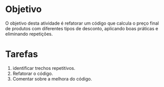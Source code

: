 # Objetivo
O objetivo desta atividade é refatorar um código que calcula o preço final de produtos com diferentes tipos de desconto, aplicando boas práticas e eliminando repetições.

# Tarefas
1. identificar trechos repetitivos.
2. Refatorar o código.
3. Comentar sobre a melhora do código.
